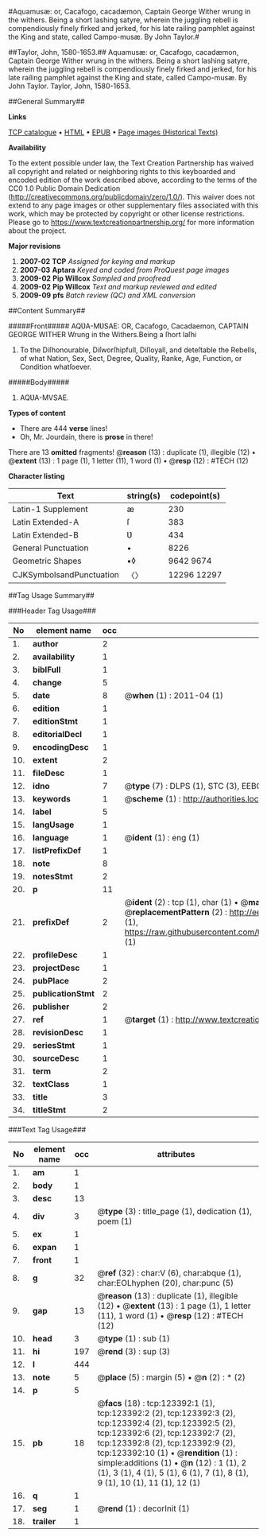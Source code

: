 #Aquamusæ: or, Cacafogo, cacadæmon, Captain George Wither wrung in the withers. Being a short lashing satyre, wherein the juggling rebell is compendiously finely firked and jerked, for his late railing pamphlet against the King and state, called Campo-musæ. By John Taylor.#

##Taylor, John, 1580-1653.##
Aquamusæ: or, Cacafogo, cacadæmon, Captain George Wither wrung in the withers. Being a short lashing satyre, wherein the juggling rebell is compendiously finely firked and jerked, for his late railing pamphlet against the King and state, called Campo-musæ. By John Taylor.
Taylor, John, 1580-1653.

##General Summary##

**Links**

[TCP catalogue](http://www.ota.ox.ac.uk/tcp/)  • 
[HTML](http://tei.it.ox.ac.uk/tcp/Texts-HTML/free/A95/A95522.html)  • 
[EPUB](http://tei.it.ox.ac.uk/tcp/Texts-EPUB/free/A95/A95522.epub) • 
[Page images (Historical Texts)](https://historicaltexts.jisc.ac.uk/eebo-99870994e)

**Availability**

To the extent possible under law, the Text Creation Partnership has waived all copyright and related or neighboring rights to this keyboarded and encoded edition of the work described above, according to the terms of the CC0 1.0 Public Domain Dedication (http://creativecommons.org/publicdomain/zero/1.0/). This waiver does not extend to any page images or other supplementary files associated with this work, which may be protected by copyright or other license restrictions. Please go to https://www.textcreationpartnership.org/ for more information about the project.

**Major revisions**

1. __2007-02__ __TCP__ *Assigned for keying and markup*
1. __2007-03__ __Aptara__ *Keyed and coded from ProQuest page images*
1. __2009-02__ __Pip Willcox__ *Sampled and proofread*
1. __2009-02__ __Pip Willcox__ *Text and markup reviewed and edited*
1. __2009-09__ __pfs__ *Batch review (QC) and XML conversion*

##Content Summary##

#####Front#####
AQƲA-MƲSAE:
OR,
Cacafogo, Cacadaemon,
CAPTAIN GEORGE WITHER
Wrung in the Withers.Being a ſhort laſhi
1. To the Diſhonourable, Diſworſhipfull,
Diſloyall, and deteſtable the Rebells,
of what Nation, Sex, Sect, Degree, Quality, Ranke,
Age, Function, or Condition whatſoever.

#####Body#####

1. AQƲA-MVSAE.

**Types of content**

  * There are 444 **verse** lines!
  * Oh, Mr. Jourdain, there is **prose** in there!

There are 13 **omitted** fragments! 
 @__reason__ (13) : duplicate (1), illegible (12)  •  @__extent__ (13) : 1 page (1), 1 letter (11), 1 word (1)  •  @__resp__ (12) : #TECH (12)

**Character listing**


|Text|string(s)|codepoint(s)|
|---|---|---|
|Latin-1 Supplement|æ|230|
|Latin Extended-A|ſ|383|
|Latin Extended-B|Ʋ|434|
|General Punctuation|•|8226|
|Geometric Shapes|▪◊|9642 9674|
|CJKSymbolsandPunctuation|〈〉|12296 12297|

##Tag Usage Summary##

###Header Tag Usage###

|No|element name|occ|attributes|
|---|---|---|---|
|1.|__author__|2||
|2.|__availability__|1||
|3.|__biblFull__|1||
|4.|__change__|5||
|5.|__date__|8| @__when__ (1) : 2011-04 (1)|
|6.|__edition__|1||
|7.|__editionStmt__|1||
|8.|__editorialDecl__|1||
|9.|__encodingDesc__|1||
|10.|__extent__|2||
|11.|__fileDesc__|1||
|12.|__idno__|7| @__type__ (7) : DLPS (1), STC (3), EEBO-CITATION (1), PROQUEST (1), VID (1)|
|13.|__keywords__|1| @__scheme__ (1) : http://authorities.loc.gov/ (1)|
|14.|__label__|5||
|15.|__langUsage__|1||
|16.|__language__|1| @__ident__ (1) : eng (1)|
|17.|__listPrefixDef__|1||
|18.|__note__|8||
|19.|__notesStmt__|2||
|20.|__p__|11||
|21.|__prefixDef__|2| @__ident__ (2) : tcp (1), char (1)  •  @__matchPattern__ (2) : ([0-9\-]+):([0-9IVX]+) (1), (.+) (1)  •  @__replacementPattern__ (2) : http://eebo.chadwyck.com/downloadtiff?vid=$1&page=$2 (1), https://raw.githubusercontent.com/textcreationpartnership/Texts/master/tcpchars.xml#$1 (1)|
|22.|__profileDesc__|1||
|23.|__projectDesc__|1||
|24.|__pubPlace__|2||
|25.|__publicationStmt__|2||
|26.|__publisher__|2||
|27.|__ref__|1| @__target__ (1) : http://www.textcreationpartnership.org/docs/. (1)|
|28.|__revisionDesc__|1||
|29.|__seriesStmt__|1||
|30.|__sourceDesc__|1||
|31.|__term__|2||
|32.|__textClass__|1||
|33.|__title__|3||
|34.|__titleStmt__|2||


###Text Tag Usage###

|No|element name|occ|attributes|
|---|---|---|---|
|1.|__am__|1||
|2.|__body__|1||
|3.|__desc__|13||
|4.|__div__|3| @__type__ (3) : title_page (1), dedication (1), poem (1)|
|5.|__ex__|1||
|6.|__expan__|1||
|7.|__front__|1||
|8.|__g__|32| @__ref__ (32) : char:V (6), char:abque (1), char:EOLhyphen (20), char:punc (5)|
|9.|__gap__|13| @__reason__ (13) : duplicate (1), illegible (12)  •  @__extent__ (13) : 1 page (1), 1 letter (11), 1 word (1)  •  @__resp__ (12) : #TECH (12)|
|10.|__head__|3| @__type__ (1) : sub (1)|
|11.|__hi__|197| @__rend__ (3) : sup (3)|
|12.|__l__|444||
|13.|__note__|5| @__place__ (5) : margin (5)  •  @__n__ (2) : * (2)|
|14.|__p__|5||
|15.|__pb__|18| @__facs__ (18) : tcp:123392:1 (1), tcp:123392:2 (2), tcp:123392:3 (2), tcp:123392:4 (2), tcp:123392:5 (2), tcp:123392:6 (2), tcp:123392:7 (2), tcp:123392:8 (2), tcp:123392:9 (2), tcp:123392:10 (1)  •  @__rendition__ (1) : simple:additions (1)  •  @__n__ (12) : 1 (1), 2 (1), 3 (1), 4 (1), 5 (1), 6 (1), 7 (1), 8 (1), 9 (1), 10 (1), 11 (1), 12 (1)|
|16.|__q__|1||
|17.|__seg__|1| @__rend__ (1) : decorInit (1)|
|18.|__trailer__|1||
